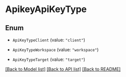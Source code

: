 # ApikeyApiKeyType

## Enum


* `ApiKeyTypeClient` (value: `"client"`)

* `ApiKeyTypeWorkspace` (value: `"workspace"`)

* `ApiKeyTypeTarget` (value: `"target"`)


[[Back to Model list]](../README.md#documentation-for-models) [[Back to API list]](../README.md#documentation-for-api-endpoints) [[Back to README]](../README.md)


